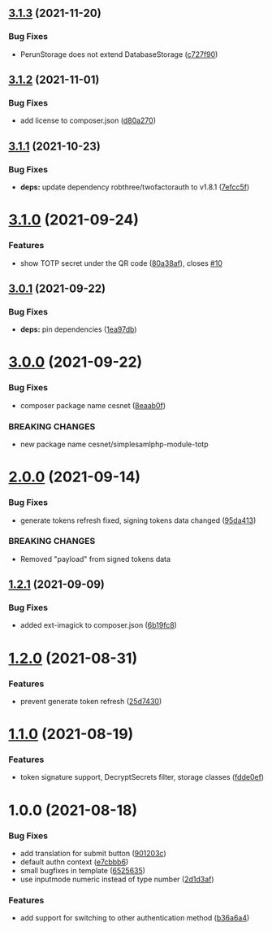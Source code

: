 ## [3.1.3](https://github.com/CESNET/simplesamlphp-module-totp/compare/v3.1.2...v3.1.3) (2021-11-20)


### Bug Fixes

* PerunStorage does not extend DatabaseStorage ([c727f90](https://github.com/CESNET/simplesamlphp-module-totp/commit/c727f90505eec1cb65c7ce241dfd9beb5da4cb3b))

## [3.1.2](https://github.com/CESNET/simplesamlphp-module-totp/compare/v3.1.1...v3.1.2) (2021-11-01)


### Bug Fixes

* add license to composer.json ([d80a270](https://github.com/CESNET/simplesamlphp-module-totp/commit/d80a2701e0386276573ae5223bdf842e86aa919d))

## [3.1.1](https://github.com/CESNET/simplesamlphp-module-totp/compare/v3.1.0...v3.1.1) (2021-10-23)


### Bug Fixes

* **deps:** update dependency robthree/twofactorauth to v1.8.1 ([7efcc5f](https://github.com/CESNET/simplesamlphp-module-totp/commit/7efcc5ff24e4024a3b058080c010acd0793c6aff))

# [3.1.0](https://github.com/CESNET/simplesamlphp-module-totp/compare/v3.0.1...v3.1.0) (2021-09-24)


### Features

* show TOTP secret under the QR code ([80a38af](https://github.com/CESNET/simplesamlphp-module-totp/commit/80a38af27dd258ff7bc4ba9f02fc92366cb0c4c2)), closes [#10](https://github.com/CESNET/simplesamlphp-module-totp/issues/10)

## [3.0.1](https://github.com/CESNET/simplesamlphp-module-totp/compare/v3.0.0...v3.0.1) (2021-09-22)


### Bug Fixes

* **deps:** pin dependencies ([1ea97db](https://github.com/CESNET/simplesamlphp-module-totp/commit/1ea97dbbcd9e69e72c3412de1eb7a7a409f6f75a))

# [3.0.0](https://github.com/CESNET/simplesamlphp-module-totp/compare/v2.0.0...v3.0.0) (2021-09-22)


### Bug Fixes

* composer package name cesnet ([8eaab0f](https://github.com/CESNET/simplesamlphp-module-totp/commit/8eaab0fc401e097d737984e8ad2e233f631caf56))


### BREAKING CHANGES

* new package name cesnet/simplesamlphp-module-totp

# [2.0.0](https://gitlab.ics.muni.cz/perun/proxyaai/simplesamlphp/simplesamlphp-module-totp/compare/v1.2.1...v2.0.0) (2021-09-14)


### Bug Fixes

* generate tokens refresh fixed, signing tokens data changed ([95da413](https://gitlab.ics.muni.cz/perun/proxyaai/simplesamlphp/simplesamlphp-module-totp/commit/95da41387fa165f254c87e9cd86f76baf90ad440))


### BREAKING CHANGES

* Removed "payload" from signed tokens data

## [1.2.1](https://gitlab.ics.muni.cz/perun/proxyaai/simplesamlphp/simplesamlphp-module-totp/compare/v1.2.0...v1.2.1) (2021-09-09)


### Bug Fixes

* added ext-imagick to composer.json ([6b19fc8](https://gitlab.ics.muni.cz/perun/proxyaai/simplesamlphp/simplesamlphp-module-totp/commit/6b19fc839b418f560e1b9861297bb61d4b0f00b0))

# [1.2.0](https://gitlab.ics.muni.cz/perun/proxyaai/simplesamlphp/simplesamlphp-module-totp/compare/v1.1.0...v1.2.0) (2021-08-31)


### Features

* prevent generate token refresh ([25d7430](https://gitlab.ics.muni.cz/perun/proxyaai/simplesamlphp/simplesamlphp-module-totp/commit/25d74307213fd8a1318078ae242a1de65b99f410))

# [1.1.0](https://gitlab.ics.muni.cz/perun/proxyaai/simplesamlphp/simplesamlphp-module-totp/compare/v1.0.0...v1.1.0) (2021-08-19)


### Features

* token signature support, DecryptSecrets filter, storage classes ([fdde0ef](https://gitlab.ics.muni.cz/perun/proxyaai/simplesamlphp/simplesamlphp-module-totp/commit/fdde0ef1cfe8c50ab71f70f3bb475daba0c05204))

# 1.0.0 (2021-08-18)


### Bug Fixes

* add translation for submit button ([901203c](https://gitlab.ics.muni.cz/perun/proxyaai/simplesamlphp/simplesamlphp-module-totp/commit/901203cacc68149fffba5d744f0c6f9108fa0d18))
* default authn context ([e7cbbb6](https://gitlab.ics.muni.cz/perun/proxyaai/simplesamlphp/simplesamlphp-module-totp/commit/e7cbbb63de8eae1117c02274a8e3d47a3a6e530b))
* small bugfixes in template ([6525635](https://gitlab.ics.muni.cz/perun/proxyaai/simplesamlphp/simplesamlphp-module-totp/commit/6525635b0ca418ca3bb85e931ad05f83fed6a8d9))
* use inputmode numeric instead of type number ([2d1d3af](https://gitlab.ics.muni.cz/perun/proxyaai/simplesamlphp/simplesamlphp-module-totp/commit/2d1d3afdfc25c34cd5ebfbad04bdf55536c63671))


### Features

* add support for switching to other authentication method ([b36a6a4](https://gitlab.ics.muni.cz/perun/proxyaai/simplesamlphp/simplesamlphp-module-totp/commit/b36a6a497c3c193683307b6cfcdeeaec037162f6))
